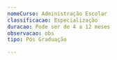 ```yaml
---
nomeCurso: Administração Escolar
classificacao: Especialização
duracao: Pode ser de 4 a 12 meses
observacao: obs
tipo: Pós Graduação

---
```


